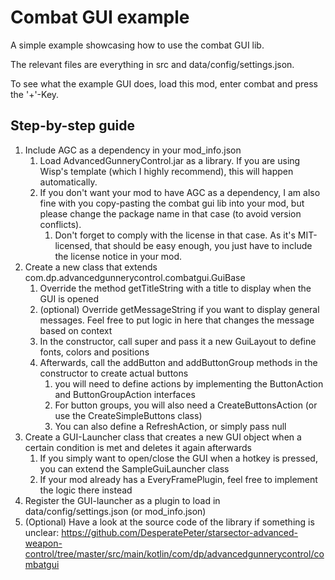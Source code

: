 # Combat GUI example

A simple example showcasing how to use the combat GUI lib.

The relevant files are everything in src and data/config/settings.json.

To see what the example GUI does, load this mod, enter combat and press the '+'-Key.

## Step-by-step guide

1. Include AGC as a dependency in your mod_info.json
   1. Load AdvancedGunneryControl.jar as a library. If you are using Wisp's template (which I highly recommend), this will happen automatically.
   2. If you don't want your mod to have AGC as a dependency, I am also fine with you copy-pasting the combat gui lib into your mod, but please change the package name in that case (to avoid version conflicts).
      1. Don't forget to comply with the license in that case. As it's MIT-licensed, that should be easy enough, you just have to include the license notice in your mod.
2. Create a new class that extends com.dp.advancedgunnerycontrol.combatgui.GuiBase
   1. Override the method getTitleString with a title to display when the GUI is opened
   2. (optional) Override getMessageString if you want to display general messages. Feel free to put logic in here that changes the message based on context
   3. In the constructor, call super and pass it a new GuiLayout to define fonts, colors and positions
   4. Afterwards, call the addButton and addButtonGroup methods in the constructor to create actual buttons
      1. you will need to define actions by implementing the ButtonAction and ButtonGroupAction interfaces
      2. For button groups, you will also need a CreateButtonsAction (or use the CreateSimpleButtons class)
      3. You can also define a RefreshAction, or simply pass null
3. Create a GUI-Launcher class that creates a new GUI object when a certain condition is met and deletes it again afterwards
   1. If you simply want to open/close the GUI when a hotkey is pressed, you can extend the SampleGuiLauncher class
   2. If your mod already has a EveryFramePlugin, feel free to implement the logic there instead
4. Register the GUI-launcher as a plugin to load in data/config/settings.json (or mod_info.json)
5. (Optional) Have a look at the source code of the library if something is unclear: <https://github.com/DesperatePeter/starsector-advanced-weapon-control/tree/master/src/main/kotlin/com/dp/advancedgunnerycontrol/combatgui>